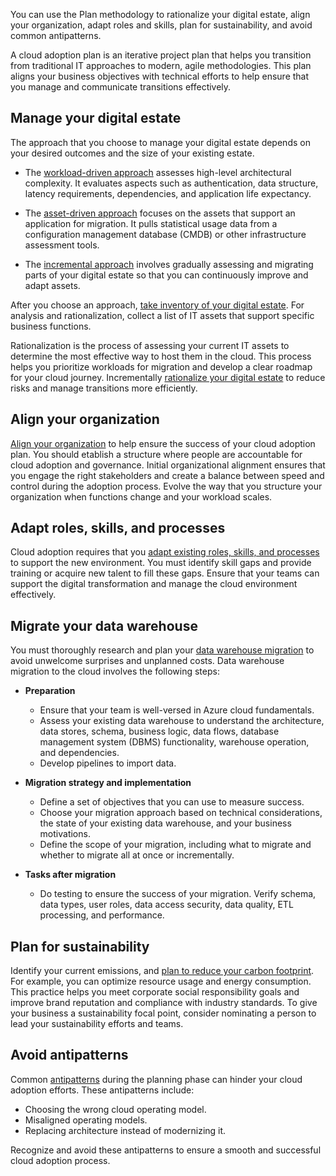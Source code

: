 You can use the Plan methodology to rationalize your digital estate, align your organization, adapt roles and skills, plan for sustainability, and avoid common antipatterns.

A cloud adoption plan is an iterative project plan that helps you transition from traditional IT approaches to modern, agile methodologies. This plan aligns your business objectives with technical efforts to help ensure that you manage and communicate transitions effectively.

## Manage your digital estate

The approach that you choose to manage your digital estate depends on your desired outcomes and the size of your existing estate. 

- The [workload-driven approach](/azure/cloud-adoption-framework/digital-estate/approach#workload-driven-approach) assesses high-level architectural complexity. It evaluates aspects such as authentication, data structure, latency requirements, dependencies, and application life expectancy.

- The [asset-driven approach](/azure/cloud-adoption-framework/digital-estate/approach#asset-driven-approach) focuses on the assets that support an application for migration. It pulls statistical usage data from a configuration management database (CMDB) or other infrastructure assessment tools.
- The [incremental approach](/azure/cloud-adoption-framework/digital-estate/approach#incremental-approach) involves gradually assessing and migrating parts of your digital estate so that you can continuously improve and adapt assets.

After you choose an approach, [take inventory of your digital estate](/azure/cloud-adoption-framework/digital-estate/inventory). For analysis and rationalization, collect a list of IT assets that support specific business functions.

Rationalization is the process of assessing your current IT assets to determine the most effective way to host them in the cloud. This process helps you prioritize workloads for migration and develop a clear roadmap for your cloud journey. Incrementally [rationalize your digital estate](/azure/cloud-adoption-framework/digital-estate/rationalize) to reduce risks and manage transitions more efficiently.

## Align your organization

[Align your organization](/azure/cloud-adoption-framework/plan/initial-org-alignment) to help ensure the success of your cloud adoption plan. You should etablish a structure where people are accountable for cloud adoption and governance. Initial organizational alignment ensures that you engage the right stakeholders and create a balance between speed and control during the adoption process. Evolve the way that you structure your organization when functions change and your workload scales.

## Adapt roles, skills, and processes

Cloud adoption requires that you [adapt existing roles, skills, and processes](/azure/cloud-adoption-framework/plan/adapt-roles-skills-processes) to support the new environment. You must identify skill gaps and provide training or acquire new talent to fill these gaps. Ensure that your teams can support the digital transformation and manage the cloud environment effectively.

## Migrate your data warehouse

You must thoroughly research and plan your [data warehouse migration](/azure/cloud-adoption-framework/plan/data-warehouse-migration) to avoid unwelcome surprises and unplanned costs. Data warehouse migration to the cloud involves the following steps:

- **Preparation**
   - Ensure that your team is well-versed in Azure cloud fundamentals.
   - Assess your existing data warehouse to understand the architecture, data stores, schema, business logic, data flows, database management system (DBMS) functionality, warehouse operation, and dependencies.
   - Develop pipelines to import data.

- **Migration strategy and implementation**
   - Define a set of objectives that you can use to measure success.
   - Choose your migration approach based on technical considerations, the state of your existing data warehouse, and your business motivations.
   - Define the scope of your migration, including what to migrate and whether to migrate all at once or incrementally.
- **Tasks after migration**
   - Do testing to ensure the success of your migration. Verify schema, data types, user roles, data access security, data quality, ETL processing, and performance.

## Plan for sustainability

Identify your current emissions, and [plan to reduce your carbon footprint](/azure/cloud-adoption-framework/plan/plan-sustainability). For example, you can optimize resource usage and energy consumption. This practice helps you meet corporate social responsibility goals and improve brand reputation and compliance with industry standards. To give your business a sustainability focal point, consider nominating a person to lead your sustainability efforts and teams. 

## Avoid antipatterns

Common [antipatterns](/azure/cloud-adoption-framework/antipatterns/plan-antipatterns) during the planning phase can hinder your cloud adoption efforts. These antipatterns include:
- Choosing the wrong cloud operating model.
- Misaligned operating models.
- Replacing architecture instead of modernizing it.

Recognize and avoid these antipatterns to ensure a smooth and successful cloud adoption process.

